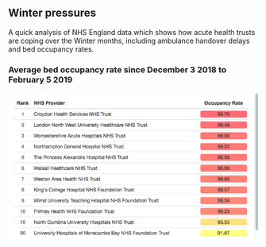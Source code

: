 
## Winter pressures

A quick analysis of NHS England data which shows how acute health trusts are coping over the Winter months, including ambulance handover delays and bed occupancy rates. 

### Average bed occupancy rate since December 3 2018 to February 5 2019

![Top average occupancy rates](rmd/occupancy_rates_updated.png?raw=true "Occupancy Rates")


